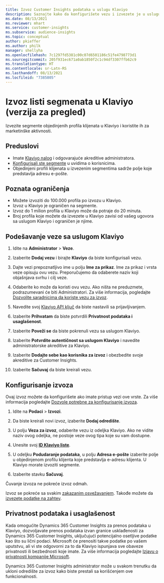 ```yaml
---
title: Izvoz Customer Insights podataka u uslugu Klaviyo
description: Saznajte kako da konfigurišete vezu i izvezete je u uslugu Klaviyo.
ms.date: 08/13/2021
ms.reviewer: mhart
ms.service: customer-insights
ms.subservice: audience-insights
ms.topic: conceptual
author: pkieffer
ms.author: philk
manager: shellyha
ms.openlocfilehash: 7c1297fd5381c00c07d6501186c51fe4798773d1
ms.sourcegitcommit: 205f931ec671a0ab1850f2c1c94df3307ffb62c9
ms.translationtype: HT
ms.contentlocale: sr-Latn-RS
ms.lasthandoff: 08/13/2021
ms.locfileid: "7385805"
---
```

# <a name="export-segment-lists-to-klaviyo-preview"></a>Izvoz listi segmenata u Klaviyo (verzija za pregled)

Izvezite segmente objedinjenih profila klijenata u Klaviyo i koristite ih za marketinške aktivnosti.

## <a name="prerequisites"></a>Preduslovi

-   Imate [Klaviyo nalog](https://www.klaviyo.com/) i odgovarajuće akreditive administratora.
-   [Konfigurisali ste segmente](segments.md) u uvidima o korisnicima.
-   Objedinjeni profili klijenata u izvezenim segmentima sadrže polje koje predstavlja adresu e-pošte.

## <a name="known-limitations"></a>Poznata ograničenja

- Možete izvoziti do 100.000 profila po izvozu u Klaviyo.
- Izvoz u Klaviyo je ograničen na segmente.
- Izvoz do 1 milion profila u Klaviyo može da potraje do 20 minuta. 
- Broj profila koje možete da izvezete u Klaviyo zavisi od vašeg ugovora sa uslugom Klaviyo i ograničen je njime.

## <a name="set-up-connection-to-klaviyo"></a>Podešavanje veze sa uslugom Klaviyo

1. Idite na **Administrator** > **Veze**.

1. Izaberite **Dodaj vezu** i birajte **Klaviyo** da biste konfigurisali vezu.

1. Dajte vezi prepoznatljivo ime u polju **Ime za prikaz**. Ime za prikaz i vrsta veze opisuju ovu vezu. Preporučujemo da odaberete naziv koji objašnjava svrhu i cilj veze.

1. Odaberite ko može da koristi ovu vezu. Ako ništa ne preduzmete, podrazumevani će biti Administratori. Za više informacija, pogledajte [Dozvolite saradnicima da koriste vezu za izvoz](connections.md#allow-contributors-to-use-a-connection-for-exports).

1. Navedite svoj [Klaviyo API ključ](https://help.klaviyo.com/hc/articles/115005062267-How-to-Manage-Your-Account-s-API-Keys) da biste nastavili sa prijavljivanjem. 

1. Izaberite **Prihvatam** da biste potvrdili **Privatnost podataka i usaglašenost**.

1. Izaberite **Poveži se** da biste pokrenuli vezu sa uslugom Klaviyo.

1. Izaberite **Potvrdite autentičnost sa uslugom Klaviyo** i navedite administratorske akreditive za Klaviyo.

1. Izaberite **Dodajte sebe kao korisnika za izvoz** i obezbedite svoje akreditive za Customer Insights.

1. Izaberite **Sačuvaj** da biste kreirali vezu.

## <a name="configure-an-export"></a>Konfigurisanje izvoza

Ovaj izvoz možete da konfigurišete ako imate pristup vezi ove vrste. Za više informacija pogledajte [Dozvole potrebne za konfigurisanje izvoza](export-destinations.md#set-up-a-new-export).

1. Idite na **Podaci** > **Izvozi**.

1. Da biste kreirali novi izvoz, izaberite **Dodaj odredište**.

1. U polju **Veza za izvoz**, odaberite vezu iz odeljka Klaviyo. Ako ne vidite naziv ovog odeljka, ne postoje veze ovog tipa koje su vam dostupne.

1. Unesite svoj [**ID Klaviyo liste**](https://help.klaviyo.com/hc/articles/115005078647-How-to-Find-a-List-ID).     

3. U odeljku **Podudaranje podataka**, u polju **Adresa e-pošte** izaberite polje u objedinjenom profilu klijenta koje predstavlja e-adresu klijenta. U Klaviyo morate izvoziti segmente.

1. Izaberite stavku **Sačuvaj**.

Čuvanje izvoza ne pokreće izvoz odmah.

Izvoz se pokreće sa svakim [zakazanim osvežavanjem](system.md#schedule-tab). Takođe možete da [izvezete podatke na zahtev](export-destinations.md#run-exports-on-demand). 


## <a name="data-privacy-and-compliance"></a>Privatnost podataka i usaglašenost

Kada omogućite Dynamics 365 Customer Insights za prenos podataka u Klaviyo, dozvoljavate prenos podataka izvan granice usklađenosti za Dynamics 365 Customer Insights, uključujući potencijalno osetljive podatke kao što su lični podaci. Microsoft će prenositi takve podatke po vašem uputstvu, ali vi ste odgovorni za to da Klaviyo ispunjava sve obaveze privatnosti ili bezbednosti koje imate. Za više informacija pogledajte [Izjavu o privatnosti kompanije Microsoft](https://go.microsoft.com/fwlink/?linkid=396732).

Dynamics 365 Customer Insights administrator može u svakom trenutku da ukloni odredište za izvoz kako biste prestali sa korišćenjem ove funkcionalnosti.
